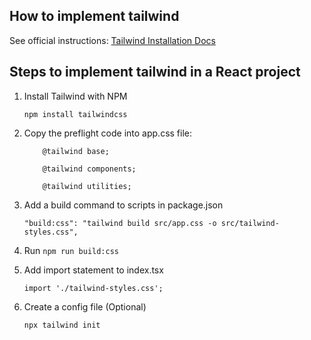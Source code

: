 ## How to implement tailwind
See official instructions: [Tailwind Installation Docs](https://tailwindcss.com/docs/installation)


## Steps to implement tailwind in a React project
1. Install Tailwind with NPM

    `npm install tailwindcss`
    
2. Copy the preflight code into app.css file:
    ```
        @tailwind base;
        
        @tailwind components;
        
        @tailwind utilities;
    ```
3. Add a build command to scripts in package.json

    `"build:css": "tailwind build src/app.css -o src/tailwind-styles.css",`
    
4. Run `npm run build:css`
5. Add import statement to index.tsx 

    `import './tailwind-styles.css';`
6. Create a config file (Optional)
    
    `npx tailwind init`